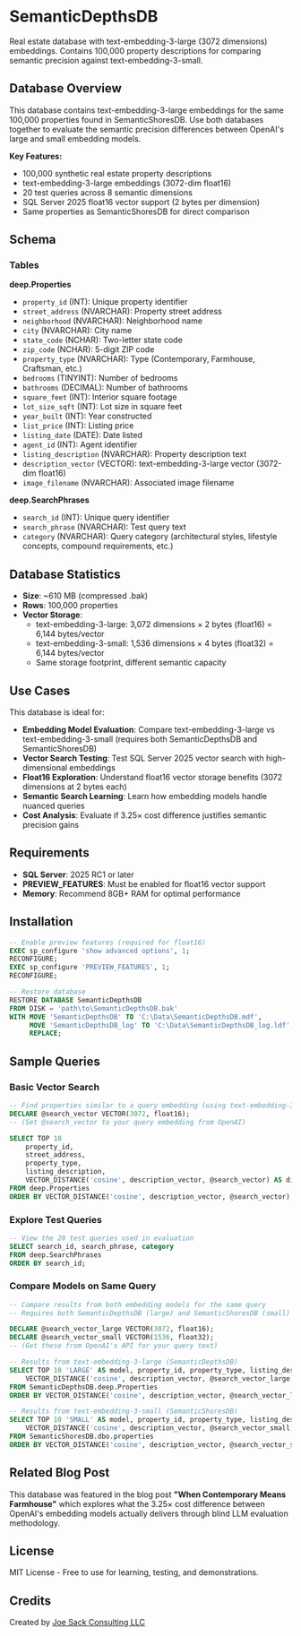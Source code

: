 # SemanticDepthsDB

Real estate database with text-embedding-3-large (3072 dimensions) embeddings. Contains 100,000 property descriptions for comparing semantic precision against text-embedding-3-small.

## Database Overview

This database contains text-embedding-3-large embeddings for the same 100,000 properties found in SemanticShoresDB. Use both databases together to evaluate the semantic precision differences between OpenAI's large and small embedding models.

**Key Features:**
- 100,000 synthetic real estate property descriptions
- text-embedding-3-large embeddings (3072-dim float16)
- 20 test queries across 8 semantic dimensions
- SQL Server 2025 float16 vector support (2 bytes per dimension)
- Same properties as SemanticShoresDB for direct comparison

## Schema

### Tables

**deep.Properties**
- `property_id` (INT): Unique property identifier
- `street_address` (NVARCHAR): Property street address
- `neighborhood` (NVARCHAR): Neighborhood name
- `city` (NVARCHAR): City name
- `state_code` (NCHAR): Two-letter state code
- `zip_code` (NCHAR): 5-digit ZIP code
- `property_type` (NVARCHAR): Type (Contemporary, Farmhouse, Craftsman, etc.)
- `bedrooms` (TINYINT): Number of bedrooms
- `bathrooms` (DECIMAL): Number of bathrooms
- `square_feet` (INT): Interior square footage
- `lot_size_sqft` (INT): Lot size in square feet
- `year_built` (INT): Year constructed
- `list_price` (INT): Listing price
- `listing_date` (DATE): Date listed
- `agent_id` (INT): Agent identifier
- `listing_description` (NVARCHAR): Property description text
- `description_vector` (VECTOR): text-embedding-3-large vector (3072-dim float16)
- `image_filename` (NVARCHAR): Associated image filename

**deep.SearchPhrases**
- `search_id` (INT): Unique query identifier
- `search_phrase` (NVARCHAR): Test query text
- `category` (NVARCHAR): Query category (architectural styles, lifestyle concepts, compound requirements, etc.)

## Database Statistics

- **Size**: ~610 MB (compressed .bak)
- **Rows**: 100,000 properties
- **Vector Storage**:
  - text-embedding-3-large: 3,072 dimensions × 2 bytes (float16) = 6,144 bytes/vector
  - text-embedding-3-small: 1,536 dimensions × 4 bytes (float32) = 6,144 bytes/vector
  - Same storage footprint, different semantic capacity

## Use Cases

This database is ideal for:
- **Embedding Model Evaluation**: Compare text-embedding-3-large vs text-embedding-3-small (requires both SemanticDepthsDB and SemanticShoresDB)
- **Vector Search Testing**: Test SQL Server 2025 vector search with high-dimensional embeddings
- **Float16 Exploration**: Understand float16 vector storage benefits (3072 dimensions at 2 bytes each)
- **Semantic Search Learning**: Learn how embedding models handle nuanced queries
- **Cost Analysis**: Evaluate if 3.25× cost difference justifies semantic precision gains

## Requirements

- **SQL Server**: 2025 RC1 or later
- **PREVIEW_FEATURES**: Must be enabled for float16 vector support
- **Memory**: Recommend 8GB+ RAM for optimal performance

## Installation

```sql
-- Enable preview features (required for float16)
EXEC sp_configure 'show advanced options', 1;
RECONFIGURE;
EXEC sp_configure 'PREVIEW_FEATURES', 1;
RECONFIGURE;

-- Restore database
RESTORE DATABASE SemanticDepthsDB
FROM DISK = 'path\to\SemanticDepthsDB.bak'
WITH MOVE 'SemanticDepthsDB' TO 'C:\Data\SemanticDepthsDB.mdf',
     MOVE 'SemanticDepthsDB_log' TO 'C:\Data\SemanticDepthsDB_log.ldf',
     REPLACE;
```

## Sample Queries

### Basic Vector Search
```sql
-- Find properties similar to a query embedding (using text-embedding-3-large)
DECLARE @search_vector VECTOR(3072, float16);
-- (Set @search_vector to your query embedding from OpenAI)

SELECT TOP 10
    property_id,
    street_address,
    property_type,
    listing_description,
    VECTOR_DISTANCE('cosine', description_vector, @search_vector) AS distance
FROM deep.Properties
ORDER BY VECTOR_DISTANCE('cosine', description_vector, @search_vector);
```

### Explore Test Queries
```sql
-- View the 20 test queries used in evaluation
SELECT search_id, search_phrase, category
FROM deep.SearchPhrases
ORDER BY search_id;
```

### Compare Models on Same Query
```sql
-- Compare results from both embedding models for the same query
-- Requires both SemanticDepthsDB (large) and SemanticShoresDB (small)

DECLARE @search_vector_large VECTOR(3072, float16);
DECLARE @search_vector_small VECTOR(1536, float32);
-- (Get these from OpenAI's API for your query text)

-- Results from text-embedding-3-large (SemanticDepthsDB)
SELECT TOP 10 'LARGE' AS model, property_id, property_type, listing_description,
    VECTOR_DISTANCE('cosine', description_vector, @search_vector_large) AS distance
FROM SemanticDepthsDB.deep.Properties
ORDER BY VECTOR_DISTANCE('cosine', description_vector, @search_vector_large);

-- Results from text-embedding-3-small (SemanticShoresDB)
SELECT TOP 10 'SMALL' AS model, property_id, property_type, listing_description,
    VECTOR_DISTANCE('cosine', description_vector, @search_vector_small) AS distance
FROM SemanticShoresDB.dbo.properties
ORDER BY VECTOR_DISTANCE('cosine', description_vector, @search_vector_small);
```

## Related Blog Post

This database was featured in the blog post **"When Contemporary Means Farmhouse"** which explores what the 3.25× cost difference between OpenAI's embedding models actually delivers through blind LLM evaluation methodology.

## License

MIT License - Free to use for learning, testing, and demonstrations.

## Credits

Created by [Joe Sack Consulting LLC](https://github.com/MrJoeSack)
